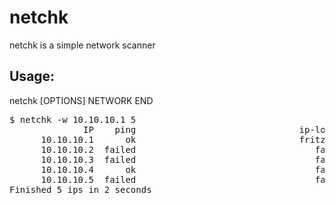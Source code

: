 netchk
======

netchk is a simple network scanner

Usage:
------

netchk [OPTIONS] NETWORK END

<pre>
$ netchk -w 10.10.10.1 5
              IP    ping                               ip-lookup
      10.10.10.1      ok                               fritz.box
      10.10.10.2  failed                                  failed
      10.10.10.3  failed                                  failed
      10.10.10.4      ok                                  failed
      10.10.10.5  failed                                  failed
Finished 5 ips in 2 seconds
</pre>
